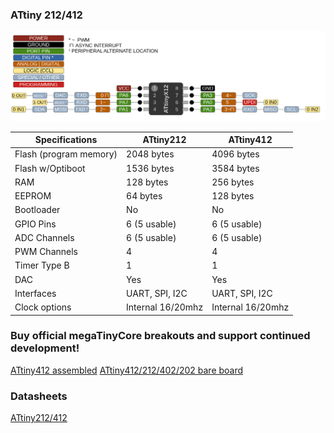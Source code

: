 ### ATtiny 212/412
![x12 Pin Mapping](ATtiny_x12.gif "Arduino Pin Mapping for ATtiny x12")

 Specifications |  ATtiny212|  ATtiny412   
------------ | ------------- | -------------
Flash (program memory)   | 2048 bytes | 4096 bytes
Flash w/Optiboot   | 1536 bytes | 3584 bytes
RAM  | 128 bytes | 256 bytes  
EEPROM | 64 bytes | 128 bytes 
Bootloader | No | No 
GPIO Pins | 6 (5 usable) | 6 (5 usable)
ADC Channels | 6 (5 usable) | 6 (5 usable)
PWM Channels | 4 | 4 
Timer Type B | 1 | 1
DAC | Yes | Yes 
Interfaces | UART, SPI, I2C | UART, SPI, I2C
Clock options | Internal 16/20mhz | Internal 16/20mhz


### Buy official megaTinyCore breakouts and support continued development!
[ATtiny412 assembled](https://www.tindie.com/products/17685/)
[ATtiny412/212/402/202 bare board](https://www.tindie.com/products/17749/)

### Datasheets
[ATtiny212/412](http://ww1.microchip.com/downloads/en/DeviceDoc/ATtiny212-412-DataSheet-DS40001911B.pdf)
